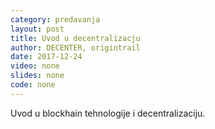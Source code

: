 ```yaml
---
category: predavanja
layout: post
title: Uvod u decentralizacju
author: DECENTER, origintrail
date: 2017-12-24
video: none
slides: none
code: none
---
```

Uvod u blockhain tehnologije i decentralizaciju.
